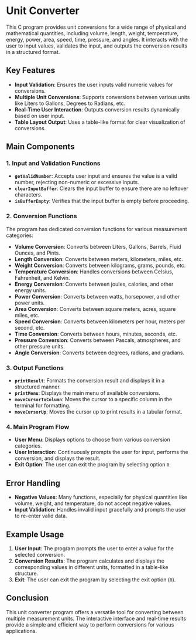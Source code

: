 # Unit Converter

This C program provides unit conversions for a wide range of physical and mathematical quantities, including volume, length, weight, temperature, energy, power, area, speed, time, pressure, and angles. It interacts with the user to input values, validates the input, and outputs the conversion results in a structured format.

## Key Features
- **Input Validation**: Ensures the user inputs valid numeric values for conversions.
- **Multiple Unit Conversions**: Supports conversions between various units like Liters to Gallons, Degrees to Radians, etc.
- **Real-Time User Interaction**: Outputs conversion results dynamically based on user input.
- **Table Layout Output**: Uses a table-like format for clear visualization of conversions.

## Main Components

### 1. Input and Validation Functions
- **`getValidNumber`**: Accepts user input and ensures the value is a valid number, rejecting non-numeric or excessive inputs.
- **`clearInputBuffer`**: Clears the input buffer to ensure there are no leftover characters.
- **`isBufferEmpty`**: Verifies that the input buffer is empty before proceeding.

### 2. Conversion Functions
The program has dedicated conversion functions for various measurement categories:
- **Volume Conversion**: Converts between Liters, Gallons, Barrels, Fluid Ounces, and Pints.
- **Length Conversion**: Converts between meters, kilometers, miles, etc.
- **Weight Conversion**: Converts between kilograms, grams, pounds, etc.
- **Temperature Conversion**: Handles conversions between Celsius, Fahrenheit, and Kelvin.
- **Energy Conversion**: Converts between joules, calories, and other energy units.
- **Power Conversion**: Converts between watts, horsepower, and other power units.
- **Area Conversion**: Converts between square meters, acres, square miles, etc.
- **Speed Conversion**: Converts between kilometers per hour, meters per second, etc.
- **Time Conversion**: Converts between hours, minutes, seconds, etc.
- **Pressure Conversion**: Converts between Pascals, atmospheres, and other pressure units.
- **Angle Conversion**: Converts between degrees, radians, and gradians.

### 3. Output Functions
- **`printResult`**: Formats the conversion result and displays it in a structured manner.
- **`printMenu`**: Displays the main menu of available conversions.
- **`moveCursorToColumn`**: Moves the cursor to a specific column in the terminal for formatting.
- **`moveCursorUp`**: Moves the cursor up to print results in a tabular format.

### 4. Main Program Flow
- **User Menu**: Displays options to choose from various conversion categories.
- **User Interaction**: Continuously prompts the user for input, performs the conversion, and displays the result.
- **Exit Option**: The user can exit the program by selecting option `0`.

## Error Handling
- **Negative Values**: Many functions, especially for physical quantities like volume, weight, and temperature, do not accept negative values.
- **Input Validation**: Handles invalid input gracefully and prompts the user to re-enter valid data.

## Example Usage
1. **User Input**: The program prompts the user to enter a value for the selected conversion.
2. **Conversion Results**: The program calculates and displays the corresponding values in different units, formatted in a table-like structure.
3. **Exit**: The user can exit the program by selecting the exit option (`0`).

## Conclusion
This unit converter program offers a versatile tool for converting between multiple measurement units. The interactive interface and real-time results provide a simple and efficient way to perform conversions for various applications.
